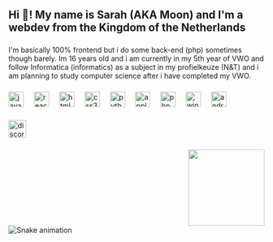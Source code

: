<h2 align="left">Hi 👋! My name is Sarah (AKA Moon) and I'm a webdev from the Kingdom of the Netherlands</h2>

###

<p align="left">I'm basically 100% frontend but i do some back-end (php) sometimes though barely. Im 16 years old and i am currently in my 5th year of VWO and follow Informatica (informatics) as a subject in my profielkeuze (N&T) and i am planning to study computer science after i have completed my VWO.</p>

###

<div align="left">
  <img src="https://cdn.jsdelivr.net/gh/devicons/devicon/icons/javascript/javascript-original.svg" height="30" alt="javascript logo"  />
  <img width="12" />
  <img src="https://cdn.jsdelivr.net/gh/devicons/devicon/icons/react/react-original.svg" height="30" alt="react logo"  />
  <img width="12" />
  <img src="https://cdn.jsdelivr.net/gh/devicons/devicon/icons/html5/html5-original.svg" height="30" alt="html5 logo"  />
  <img width="12" />
  <img src="https://cdn.jsdelivr.net/gh/devicons/devicon/icons/css3/css3-original.svg" height="30" alt="css3 logo"  />
  <img width="12" />
  <img src="https://cdn.jsdelivr.net/gh/devicons/devicon/icons/python/python-original.svg" height="30" alt="python logo"  />
  <img width="12" />
  <img src="https://cdn.jsdelivr.net/gh/devicons/devicon/icons/apple/apple-original.svg" height="30" alt="apple logo"  />
  <img width="12" />
  <img src="https://cdn.jsdelivr.net/gh/devicons/devicon/icons/php/php-original.svg" height="30" alt="php logo"  />
  <img width="12" />
  <img src="https://cdn.jsdelivr.net/gh/devicons/devicon/icons/windows8/windows8-original.svg" height="30" alt="windows8 logo"  />
  <img width="12" />
  <img src="https://cdn.jsdelivr.net/gh/devicons/devicon/icons/android/android-original.svg" height="30" alt="android logo"  />
</div>

###

<div align="left">
  <a href="https://discord.com/users/867751396856823838" target="_blank">
    <img src="https://img.shields.io/static/v1?message=Discord&logo=discord&label=&color=7289DA&logoColor=white&labelColor=&style=for-the-badge" height="35" alt="discord logo"  />
  </a>
</div>

###

<img align="right" height="150" src="https://media1.giphy.com/media/v1.Y2lkPTc5MGI3NjExbnZoam0wdjN5NzJkOTM3ZXJtb2RwYjA0YWV5a2tjMXNmdGwxcmQ0dCZlcD12MV9pbnRlcm5hbF9naWZfYnlfaWQmY3Q9Zw/T9Cg7pUNraszjmJyzq/giphy.gif"  />

###

<br clear="both">

<img src="https://raw.githubusercontent.com/moonxui/moonxui/output/snake.svg" alt="Snake animation" />

###
